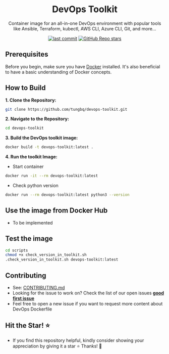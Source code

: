 <h1 align="center">DevOps Toolkit</h1>

<p align="center">Container image for an all-in-one DevOps environment with popular tools like Ansible, Terraform, kubectl, AWS CLI, Azure CLI, Git, and more...</p>

<p align="center">
  <a href="https://img.shields.io/github/last-commit/tungbq/devops-toolkit/main"><img alt="last commit" src="https://img.shields.io/github/last-commit/tungbq/devops-toolkit/main" /></a>
  <a href="https://github.com/tungbq/devops-toolkit/stargazers"><img alt="GitHub Repo stars" src="https://img.shields.io/github/stars/tungbq/devops-toolkit"/></a>
</p>

## Prerequisites

Before you begin, make sure you have [Docker](https://docs.docker.com/engine/install/) installed. It's also beneficial to have a basic understanding of Docker concepts.

## How to Build

**1. Clone the Repository:**
 ```bash
 git clone https://github.com/tungbq/devops-toolkit.git
 ```

**2. Navigate to the Repository:**
 ```bash
 cd devops-toolkit
 ```

**3. Build the DevOps toolkit image:**

 ```bash
 docker build -t devops-toolkit:latest .
 ```

**4. Run the toolkit Image:**
- Start container
```bash
docker run -it --rm devops-toolkit:latest
```
- Check python version
```bash
docker run --rm devops-toolkit:latest python3 --version
```

<!-- **5. Customize the Build (Optional):** -->

## Use the image from Docker Hub
- To be implemented

## Test the image
```bash
cd scripts
chmod +x check_version_in_toolkit.sh
.check_version_in_toolkit.sh devops-toolkit:latest
```

## Contributing

- See: [CONTRIBUTING.md](./CONTRIBUTING.md)
- Looking for the issue to work on? Check the list of our open issues [**good first issue**](https://github.com/tungbq/devops-toolkit/issues?q=is%3Aissue+is%3Aopen+label%3A%22good+first+issue%22)
- Feel free to open a new issue if you want to request more content about DevOps Dockerfile

## Hit the Star! ⭐

- If you find this repository helpful, kindly consider showing your appreciation by giving it a star ⭐ Thanks! 💖
